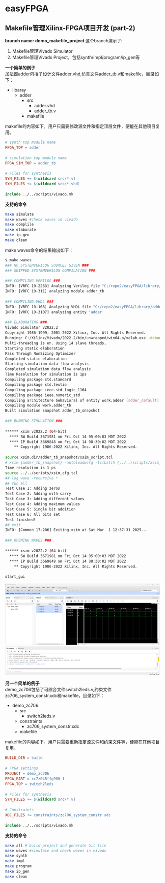 # easyFPGA
## Makefile管理Xilinx-FPGA项目开发 (part-2)
**branch name:** __demo_makefile_project__
这个branch演示了:
1. Makefile管理Vivado Simulator
2. Makefile管理Vivado Project，包括synth/impl/program/ip_gen等  

**一个简单的例子**  
加法器adder包括了设计文件adder.vhd,仿真文件adder_tb.v和makefile，目录如下：
- libaray
	- adder
		- src
			- adder.vhd
			- adder_tb.v
		- makefile  

makefile的内容如下，用户只需要修改源文件和指定顶层文件，便能在其他项目复用。
```makefile
# synth top module name
FPGA_TOP = adder

# simulation top module name
FPGA_SIM_TOP = adder_tb

# Files for synthesis
SYN_FILES += $(wildcard src/*.v)
SYN_FILES += $(wildcard src/*.vhd)

include ../../scripts/vivado.mk
```

**支持的命令**
```bash
make simulate
make waves #check waves in vivado
make complile
make elaborate
make ip_gen
make clean
```

make waves命令的结果输出如下：
``` bash
$ make waves
### NO SYSTEMVERILOG SOURCES GIVEN ###
### SKIPPED SYSTEMVERILOG COMPILATION ###

### COMPILING VERILOG ###
INFO: [VRFC 10-2263] Analyzing Verilog file "C:/repo2/easyFPGA/library/adder/src/adder_tb.v" into library work
INFO: [VRFC 10-311] analyzing module adder_tb

### COMPILING VHDL ###
INFO: [VRFC 10-163] Analyzing VHDL file "C:/repo2/easyFPGA/library/adder/src/adder.vhd" into library work
INFO: [VRFC 10-3107] analyzing entity 'adder'

### ELABORATING ###
Vivado Simulator v2022.2
Copyright 1986-1999, 2001-2022 Xilinx, Inc. All Rights Reserved.
Running: C:/Xilinx/Vivado/2022.2/bin/unwrapped/win64.o/xelab.exe -debug all -top adder_tb -snapshot adder_tb_snapshot
Multi-threading is on. Using 14 slave threads.
Starting static elaboration
Pass Through NonSizing Optimizer
Completed static elaboration
Starting simulation data flow analysis
Completed simulation data flow analysis
Time Resolution for simulation is 1ps
Compiling package std.standard
Compiling package std.textio
Compiling package ieee.std_logic_1164
Compiling package ieee.numeric_std
Compiling architecture behavioral of entity work.adder [adder_default]
Compiling module work.adder_tb
Built simulation snapshot adder_tb_snapshot

### RUNNING SIMULATION ###

****** xsim v2022.2 (64-bit)
  **** SW Build 3671981 on Fri Oct 14 05:00:03 MDT 2022
  **** IP Build 3669848 on Fri Oct 14 08:30:02 MDT 2022
    ** Copyright 1986-2022 Xilinx, Inc. All Rights Reserved.

source xsim.dir/adder_tb_snapshot/xsim_script.tcl
# xsim {adder_tb_snapshot} -autoloadwcfg -tclbatch {../../scripts/xsim_cfg.tcl}
Time resolution is 1 ps
source ../../scripts/xsim_cfg.tcl
## log_wave -recursive *
## run all
Test Case 1: Adding zeros
Test Case 2: Adding with carry
Test Case 3: Adding different values
Test Case 4: Adding maximum values
Test Case 5: Single bit addition
Test Case 6: All bits set
Test finished!
## exit
INFO: [Common 17-206] Exiting xsim at Sat Mar  1 12:37:31 2025...

### OPENING WAVES ###

****** xsim v2022.2 (64-bit)
  **** SW Build 3671981 on Fri Oct 14 05:00:03 MDT 2022
  **** IP Build 3669848 on Fri Oct 14 08:30:02 MDT 2022
    ** Copyright 1986-2022 Xilinx, Inc. All Rights Reserved.

start_gui

```
![仿真波形](./library/adder/snapshot/make_waves.png)  

**另一个简单的例子**  
demo_zc706包括了可综合文件switch2leds.v,约束文件zc706_system_constr.xdc和makefile，目录如下：
- demo_zc706
	- src
		- switch2leds.v
	- constraints
		- zc706_system_constr.xdc
	- makefile  

makefile的内容如下，用户只需要重新指定源文件和约束文件等，便能在其他项目复用。
```makefile
BUILD_DIR = build

# FPGA settings
PROJECT = demo_zc706
FPGA_PART = xc7z045ffg900-1
FPGA_TOP = switch2leds

# Files for synthesis
SYN_FILES += $(wildcard src/*.v)

# Constraints
XDC_FILES += constraints/zc706_system_constr.xdc

include ../../scripts/vivado.mk
```

**支持的命令**
```bash
make all # build project and generate bit file
make waves #simulate and check waves in vivado
make synth
make impl
make program
make ip_gen
make clean
```